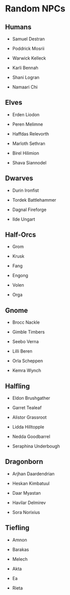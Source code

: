 # Random NPCs

## Humans
- Samuel Destran
- Poddrick Mosrii
- Warwick Kelleck

- Karli Bennah
- Shani Logran
- Namaari Chi

## Elves
- Erden Liodon
- Peren Melimne
- Haffdas Relevorth

- Marloth Sethran
- Birel Hilimion
- Shava Siannodel

## Dwarves
- Durin Ironfist
- Tordek Battlehammer

- Dagnal Fireforge
- Ilde Ungart

## Half-Orcs
- Grom
- Krusk
- Fang

- Engong
- Volen
- Orga

## Gnome
- Brocc Nackle
- Gimble Timbers
- Seebo Verna

- Lilli Beren
- Orla Scheppen
- Kemra Wynch

## Halfling
- Eldon Brushgather
- Garret Tealeaf
- Alistor Grassroot

- Lidda Hilltopple
- Nedda Goodbarrel
- Seraphina Underbough

## Dragonborn
- Arjhan Daardendrian
- Heskan Kimbatuul

- Daar Myastan
- Havilar Delmirev
- Sora Norixius

## Tiefling
- Amnon
- Barakas
- Melech

- Akta
- Ea
- Rieta
